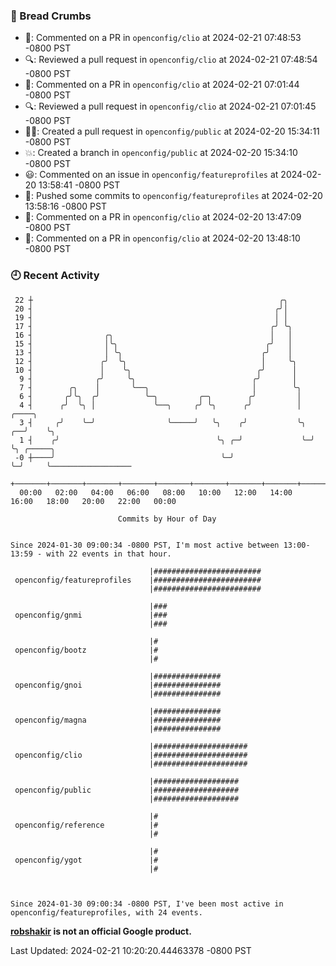 ### 🍞 Bread Crumbs

 * 💬: Commented on a PR in  `openconfig/clio` at 2024-02-21 07:48:53 -0800 PST
 * 🔍: Reviewed a pull request in  `openconfig/clio` at 2024-02-21 07:48:54 -0800 PST
 * 💬: Commented on a PR in  `openconfig/clio` at 2024-02-21 07:01:44 -0800 PST
 * 🔍: Reviewed a pull request in  `openconfig/clio` at 2024-02-21 07:01:45 -0800 PST
 * ✍🏼: Created a pull request in `openconfig/public` at 2024-02-20 15:34:11 -0800 PST
 * 💥: Created a branch in `openconfig/public` at 2024-02-20 15:34:10 -0800 PST
 * 😃: Commented on an issue in `openconfig/featureprofiles` at 2024-02-20 13:58:41 -0800 PST
 * 🚢: Pushed some commits to `openconfig/featureprofiles` at 2024-02-20 13:58:16 -0800 PST
 * 💬: Commented on a PR in  `openconfig/clio` at 2024-02-20 13:47:09 -0800 PST
 * 💬: Commented on a PR in  `openconfig/clio` at 2024-02-20 13:48:10 -0800 PST

### 🕘 Recent Activity
```
 22 ┼                                                       ╭╮
 20 ┤                                                      ╭╯│
 19 ┤                                                      │ │
 17 ┤                                                     ╭╯ ╰╮
 16 ┤                ╭╮                                   │   │
 15 ┤                │╰╮                                 ╭╯   │
 13 ┤                │ ╰╮                               ╭╯    │
 12 ┤               ╭╯  ╰╮                              │     ╰╮
 10 ┤               │    ╰╮                            ╭╯      │
  9 ┤              ╭╯     ╰╮                          ╭╯       │
  7 ┤        ╭╮    │       ╰──╮                       │        ╰╮
  6 ┤       ╭╯╰╮  ╭╯          ╰─╮         ╭─╮        ╭╯         │
  4 ┤      ╭╯  ╰╮ │             ╰──╮     ╭╯ ╰╮      ╭╯          │     ╭────╮
  3 ┤     ╭╯    ╰─╯                ╰─────╯   ╰╮    ╭╯           ╰╮ ╭──╯    ╰╮
  1 ┤    ╭╯                                   ╰╮ ╭─╯             ╰─╯        ╰╮ ╭─────╮
 -0 ┼────╯                                     ╰─╯                           ╰─╯     ╰──────────────────
    +───────+───────+───────+───────+───────+───────+───────+───────+───────+───────+───────+───────+────
  00:00   02:00   04:00   06:00   08:00   10:00   12:00   14:00   16:00   18:00   20:00   22:00   00:00   

						Commits by Hour of Day


Since 2024-01-30 09:00:34 -0800 PST, I'm most active between 13:00-13:59 - with 22 events in that hour.

```



```
                               |########################
 openconfig/featureprofiles    |########################
                               |########################

                               |###
 openconfig/gnmi               |###
                               |###

                               |#
 openconfig/bootz              |#
                               |#

                               |###############
 openconfig/gnoi               |###############
                               |###############

                               |###############
 openconfig/magna              |###############
                               |###############

                               |#####################
 openconfig/clio               |#####################
                               |#####################

                               |###################
 openconfig/public             |###################
                               |###################

                               |#
 openconfig/reference          |#
                               |#

                               |#
 openconfig/ygot               |#
                               |#



Since 2024-01-30 09:00:34 -0800 PST, I've been most active in openconfig/featureprofiles, with 24 events.

```
**[robshakir](mailto:robjs@google.com) is not an official Google product.**  


Last Updated: 2024-02-21 10:20:20.44463378 -0800 PST
